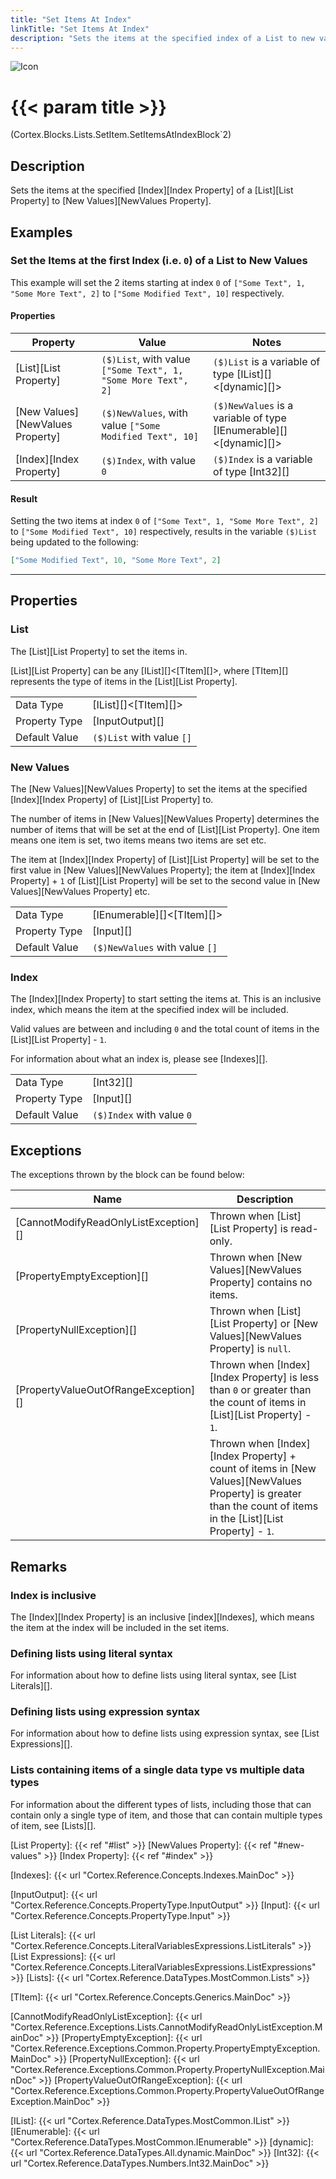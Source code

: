 ```yaml
---
title: "Set Items At Index"
linkTitle: "Set Items At Index"
description: "Sets the items at the specified index of a List to new values."
---
```


![Icon](/blocks/lists-set-block-icon.png)

# {{< param title >}}

<p class="namespace">(Cortex.Blocks.Lists.SetItem.SetItemsAtIndexBlock`2)</p>

## Description

Sets the items at the specified [Index][Index Property] of a [List][List Property] to [New Values][NewValues Property].

## Examples

### Set the Items at the first Index (i.e. `0`) of a List to New Values

This example will set the 2 items starting at index `0` of `["Some Text", 1, "Some More Text", 2]` to `["Some Modified Text", 10]` respectively.

#### Properties

| Property           | Value                     | Notes                                    |
|--------------------|---------------------------|------------------------------------------|
| [List][List Property] | `($)List`, with value `["Some Text", 1, "Some More Text", 2]` | `($)List` is a variable of type [IList][]&lt;[dynamic][]&gt; |
| [New Values][NewValues Property] | `($)NewValues`, with value `["Some Modified Text", 10]` | `($)NewValues` is a variable of type [IEnumerable][]&lt;[dynamic][]&gt; |
| [Index][Index Property] | `($)Index`, with value `0` | `($)Index` is a variable of type [Int32][] |

#### Result

Setting the two items at index `0` of `["Some Text", 1, "Some More Text", 2]` to `["Some Modified Text", 10]` respectively, results in the variable `($)List` being updated to the following:

```json
["Some Modified Text", 10, "Some More Text", 2]
```

***

## Properties

### List

The [List][List Property] to set the items in.  

[List][List Property] can be any [IList][]&lt;[TItem][]&gt;, where [TItem][] represents the type of items in the [List][List Property].
  
| | |
|--------------------|---------------------------|
| Data Type | [IList][]&lt;[TItem][]&gt; |
| Property Type | [InputOutput][] |
| Default Value | `($)List` with value `[]` |

### New Values

The [New Values][NewValues Property] to set the items at the specified [Index][Index Property] of [List][List Property] to.  

The number of items in [New Values][NewValues Property] determines the number of items that will be set at the end of [List][List Property]. One item means one item is set, two items means two items are set etc.

The item at [Index][Index Property] of [List][List Property] will be set to the first value in [New Values][NewValues Property]; the item at [Index][Index Property] + `1` of [List][List Property] will be set to the second value in [New Values][NewValues Property] etc.

| | |
|--------------------|---------------------------|
| Data Type | [IEnumerable][]&lt;[TItem][]&gt; |
| Property Type | [Input][] |
| Default Value | `($)NewValues` with value `[]` |

### Index

The [Index][Index Property] to start setting the items at. This is an inclusive index, which means the item at the specified index will be included.

Valid values are between and including `0` and the total count of items in the [List][List Property] - `1`.

For information about what an index is, please see [Indexes][].  

| | |
|--------------------|---------------------------|
| Data Type | [Int32][] |
| Property Type | [Input][] |
| Default Value | `($)Index` with value `0` |

## Exceptions

The exceptions thrown by the block can be found below:

| Name     | Description |
|----------|-------------|
| [CannotModifyReadOnlyListException][] | Thrown when [List][List Property] is read-only. |
| [PropertyEmptyException][] | Thrown when [New Values][NewValues Property] contains no items. |
| [PropertyNullException][] | Thrown when [List][List Property] or [New Values][NewValues Property] is `null`. |
| [PropertyValueOutOfRangeException][] | Thrown when [Index][Index Property] is less than `0` or greater than the count of items in [List][List Property] - `1`. |
| | Thrown when [Index][Index Property] + count of items in [New Values][NewValues Property] is greater than the count of items in the [List][List Property] - `1`. |

## Remarks

### Index is inclusive

The [Index][Index Property] is an inclusive [index][Indexes], which means the item at the index will be included in the set items.

### Defining lists using literal syntax

For information about how to define lists using literal syntax, see [List Literals][].

### Defining lists using expression syntax

For information about how to define lists using expression syntax, see [List Expressions][].

### Lists containing items of a single data type vs multiple data types

For information about the different types of lists, including those that can contain only a single type of item, and those that can contain multiple types of item, see [Lists][].

[List Property]: {{< ref "#list" >}}
[NewValues Property]: {{< ref "#new-values" >}}
[Index Property]: {{< ref "#index" >}}

[Indexes]: {{< url "Cortex.Reference.Concepts.Indexes.MainDoc" >}}

[InputOutput]: {{< url "Cortex.Reference.Concepts.PropertyType.InputOutput" >}}
[Input]: {{< url "Cortex.Reference.Concepts.PropertyType.Input" >}}

[List Literals]: {{< url "Cortex.Reference.Concepts.LiteralVariablesExpressions.ListLiterals" >}}
[List Expressions]: {{< url "Cortex.Reference.Concepts.LiteralVariablesExpressions.ListExpressions" >}}
[Lists]: {{< url "Cortex.Reference.DataTypes.MostCommon.Lists" >}}

[TItem]: {{< url "Cortex.Reference.Concepts.Generics.MainDoc" >}}

[CannotModifyReadOnlyListException]: {{< url "Cortex.Reference.Exceptions.Lists.CannotModifyReadOnlyListException.MainDoc" >}}
[PropertyEmptyException]: {{< url "Cortex.Reference.Exceptions.Common.Property.PropertyEmptyException.MainDoc" >}}
[PropertyNullException]: {{< url "Cortex.Reference.Exceptions.Common.Property.PropertyNullException.MainDoc" >}}
[PropertyValueOutOfRangeException]: {{< url "Cortex.Reference.Exceptions.Common.Property.PropertyValueOutOfRangeException.MainDoc" >}}

[IList]: {{< url "Cortex.Reference.DataTypes.MostCommon.IList" >}}
[IEnumerable]: {{< url "Cortex.Reference.DataTypes.MostCommon.IEnumerable" >}}
[dynamic]: {{< url "Cortex.Reference.DataTypes.All.dynamic.MainDoc" >}}
[Int32]: {{< url "Cortex.Reference.DataTypes.Numbers.Int32.MainDoc" >}}
